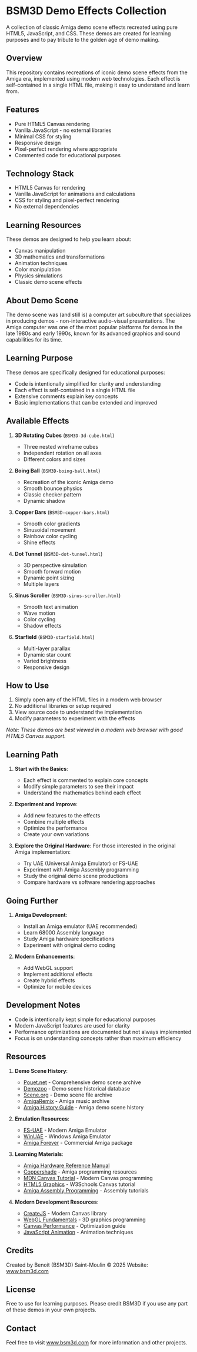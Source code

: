 # BSM3D Demo Effects Collection

A collection of classic Amiga demo scene effects recreated using pure HTML5, JavaScript, and CSS. These demos are created for learning purposes and to pay tribute to the golden age of demo making.

## Overview

This repository contains recreations of iconic demo scene effects from the Amiga era, implemented using modern web technologies. Each effect is self-contained in a single HTML file, making it easy to understand and learn from.

## Features

* Pure HTML5 Canvas rendering
* Vanilla JavaScript - no external libraries
* Minimal CSS for styling
* Responsive design
* Pixel-perfect rendering where appropriate
* Commented code for educational purposes

## Technology Stack

* HTML5 Canvas for rendering
* Vanilla JavaScript for animations and calculations
* CSS for styling and pixel-perfect rendering
* No external dependencies

## Learning Resources

These demos are designed to help you learn about:
* Canvas manipulation
* 3D mathematics and transformations
* Animation techniques
* Color manipulation
* Physics simulations
* Classic demo scene effects

## About Demo Scene

The demo scene was (and still is) a computer art subculture that specializes in producing demos - non-interactive audio-visual presentations. The Amiga computer was one of the most popular platforms for demos in the late 1980s and early 1990s, known for its advanced graphics and sound capabilities for its time.

## Learning Purpose

These demos are specifically designed for educational purposes:
- Code is intentionally simplified for clarity and understanding
- Each effect is self-contained in a single HTML file
- Extensive comments explain key concepts
- Basic implementations that can be extended and improved

## Available Effects

1. **3D Rotating Cubes** (`BSM3D-3d-cube.html`)
   - Three nested wireframe cubes
   - Independent rotation on all axes
   - Different colors and sizes

2. **Boing Ball** (`BSM3D-boing-ball.html`)
   - Recreation of the iconic Amiga demo
   - Smooth bounce physics
   - Classic checker pattern
   - Dynamic shadow

3. **Copper Bars** (`BSM3D-copper-bars.html`)
   - Smooth color gradients
   - Sinusoidal movement
   - Rainbow color cycling
   - Shine effects

4. **Dot Tunnel** (`BSM3D-dot-tunnel.html`)
   - 3D perspective simulation
   - Smooth forward motion
   - Dynamic point sizing
   - Multiple layers

5. **Sinus Scroller** (`BSM3D-sinus-scroller.html`)
   - Smooth text animation
   - Wave motion
   - Color cycling
   - Shadow effects

6. **Starfield** (`BSM3D-starfield.html`)
   - Multi-layer parallax
   - Dynamic star count
   - Varied brightness
   - Responsive design

## How to Use

1. Simply open any of the HTML files in a modern web browser
2. No additional libraries or setup required
3. View source code to understand the implementation
4. Modify parameters to experiment with the effects

*Note: These demos are best viewed in a modern web browser with good HTML5 Canvas support.*

## Learning Path

1. **Start with the Basics**:
   - Each effect is commented to explain core concepts
   - Modify simple parameters to see their impact
   - Understand the mathematics behind each effect

2. **Experiment and Improve**:
   - Add new features to the effects
   - Combine multiple effects
   - Optimize the performance
   - Create your own variations

3. **Explore the Original Hardware**:
   For those interested in the original Amiga implementation:
   - Try UAE (Universal Amiga Emulator) or FS-UAE
   - Experiment with Amiga Assembly programming
   - Study the original demo scene productions
   - Compare hardware vs software rendering approaches

## Going Further

1. **Amiga Development**:
   - Install an Amiga emulator (UAE recommended)
   - Learn 68000 Assembly language
   - Study Amiga hardware specifications
   - Experiment with original demo coding

2. **Modern Enhancements**:
   - Add WebGL support
   - Implement additional effects
   - Create hybrid effects
   - Optimize for mobile devices

## Development Notes

- Code is intentionally kept simple for educational purposes
- Modern JavaScript features are used for clarity
- Performance optimizations are documented but not always implemented
- Focus is on understanding concepts rather than maximum efficiency

## Resources

1. **Demo Scene History**:
   - [Pouet.net](https://www.pouet.net/) - Comprehensive demo scene archive
   - [Demozoo](https://demozoo.org/) - Demo scene historical database
   - [Scene.org](https://scene.org/) - Demo scene file archive
   - [AmigaRemix](http://www.amigaremix.com/) - Amiga music archive
   - [Amiga History Guide](http://amigahistory.plus.com/demos.html) - Amiga demo scene history

2. **Emulation Resources**:
   - [FS-UAE](https://fs-uae.net/) - Modern Amiga Emulator
   - [WinUAE](https://www.winuae.net/) - Windows Amiga Emulator
   - [Amiga Forever](https://www.amigaforever.com/) - Commercial Amiga package

3. **Learning Materials**:
   - [Amiga Hardware Reference Manual](http://amigadev.elowar.com/read/ADCD_2.1/Hardware_Manual_guide/node0000.html)
   - [Coppershade](http://coppershade.org/) - Amiga programming resources
   - [MDN Canvas Tutorial](https://developer.mozilla.org/en-US/docs/Web/API/Canvas_API/Tutorial) - Modern Canvas programming
   - [HTML5 Graphics](https://www.w3schools.com/html/html5_canvas.asp) - W3Schools Canvas tutorial
   - [Amiga Assembly Programming](http://amiga-dev.wikidot.com/tutorials:assembly) - Assembly tutorials

4. **Modern Development Resources**:
   - [CreateJS](https://www.createjs.com/) - Modern Canvas library
   - [WebGL Fundamentals](https://webglfundamentals.org/) - 3D graphics programming
   - [Canvas Performance](https://developer.mozilla.org/en-US/docs/Web/API/Canvas_API/Tutorial/Optimizing_canvas) - Optimization guide
   - [JavaScript Animation](https://developer.mozilla.org/en-US/docs/Web/API/window/requestAnimationFrame) - Animation techniques

## Credits

Created by Benoit (BSM3D) Saint-Moulin © 2025 
Website: www.bsm3d.com

## License

Free to use for learning purposes. Please credit BSM3D if you use any part of these demos in your own projects.

## Contact

Feel free to visit www.bsm3d.com for more information and other projects.
